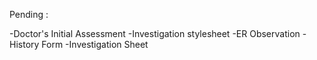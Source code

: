 Pending :

-Doctor's Initial Assessment
-Investigation stylesheet
-ER Observation
-History Form
-Investigation Sheet
